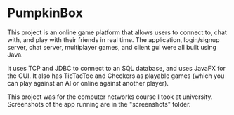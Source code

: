 # PumpkinBox

This project is an online game platform that allows users to connect to, chat with, and play with their friends in real time.
The application, login/signup server, chat server, multiplayer games, and client gui were all built using Java.

It uses TCP and JDBC to connect to an SQL database, and uses JavaFX for the GUI. It also has TicTacToe and Checkers as playable games (which you can play against an AI or online against another player).

This project was for the computer networks course I took at university.
Screenshots of the app running are in the "screenshots" folder.
